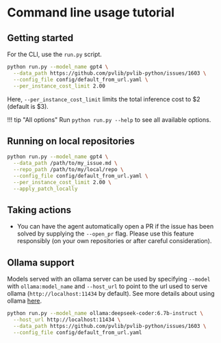 # Command line usage tutorial

## Getting started

For the CLI, use the `run.py` script.

```bash
python run.py --model_name gpt4 \
  --data_path https://github.com/pvlib/pvlib-python/issues/1603 \
  --config_file config/default_from_url.yaml \
  --per_instance_cost_limit 2.00 
```

Here, `--per_instance_cost_limit` limits the total inference cost to $2 (default is $3).

!!! tip "All options"
    Run `python run.py --help` to see all available options.

## Running on local repositories

```bash
python run.py --model_name gpt4 \
  --data_path /path/to/my_issue.md \
  --repo_path /path/to/my/local/repo \
  --config_file config/default_from_url.yaml \
  --per_instance_cost_limit 2.00 \
  --apply_patch_locally
```

## Taking actions

* You can have the agent automatically open a PR if the issue has been solved by supplying the `--open_pr`
  flag. Please use this feature responsibly (on your own repositories or after careful consideration).

## Ollama support

Models served with an ollama server can be used by specifying `--model` with `ollama:model_name` and `--host_url` to point to the url used to serve ollama (`http://localhost:11434` by default). See more details about using ollama [here](https://github.com/ollama/ollama/tree/main/docs).

```bash
python run.py --model_name ollama:deepseek-coder:6.7b-instruct \
  --host_url http://localhost:11434 \
  --data_path https://github.com/pvlib/pvlib-python/issues/1603 \
  --config_file config/default_from_url.yaml
```